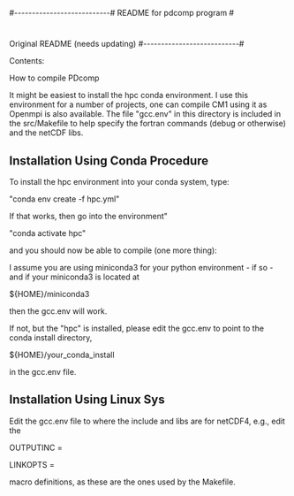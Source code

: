 #---------------------------#
README for pdcomp program #
# 
Original README (needs updating)
#---------------------------#

Contents:


How to compile PDcomp 


It might be easiest to install the hpc conda environment.  I use this environment for a number of projects,
one can compile CM1 using it as Openmpi is also available.  The file "gcc.env" in this directory is included in the src/Makefile to help specify the fortran commands (debug or otherwise) and the netCDF libs.

Installation Using Conda Procedure
----------------------------------

To install the hpc environment into your conda system, type:

"conda env create -f hpc.yml"

If that works, then go into the environment"

"conda activate hpc"

and you should now be able to compile (one more thing):

I assume you are using miniconda3 for your python environment - if so - and if your miniconda3 is located at

${HOME}/miniconda3

then the gcc.env will work.  

If not, but the "hpc" is installed, please edit the gcc.env to point to the conda install directory, 

${HOME}/your_conda_install

in the gcc.env file.

Installation Using Linux Sys
----------------------------

Edit the gcc.env file to where the include and libs are for netCDF4, e.g., edit the 

OUTPUTINC = 

LINKOPTS = 

macro definitions, as these are the ones used by the Makefile.  

